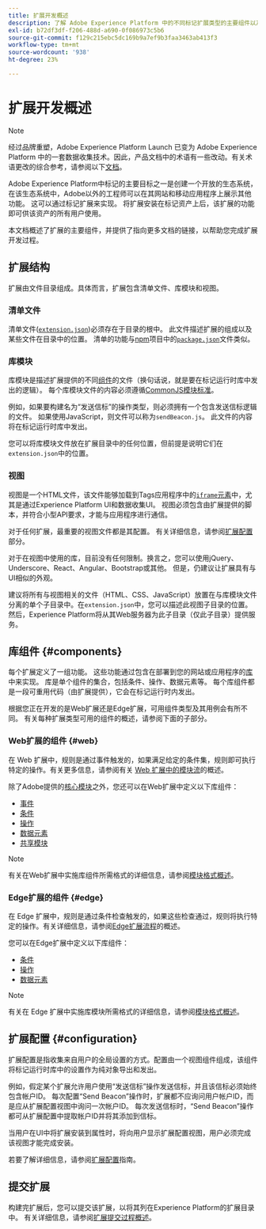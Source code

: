 ```yaml
---
title: 扩展开发概述
description: 了解 Adobe Experience Platform 中的不同标记扩展类型的主要组件以及扩展开发流程。
exl-id: b72df3df-f206-488d-a690-0f086973c5b6
source-git-commit: f129c215ebc5dc169b9a7ef9b3faa3463ab413f3
workflow-type: tm+mt
source-wordcount: '938'
ht-degree: 23%

---
```


# 扩展开发概述

>[!NOTE]
>
>经过品牌重塑，Adobe Experience Platform Launch 已变为 Adobe Experience Platform 中的一套数据收集技术。因此，产品文档中的术语有一些改动。有关术语更改的综合参考，请参阅以下[文档](../term-updates.md)。

Adobe Experience Platform中标记的主要目标之一是创建一个开放的生态系统，在该生态系统中，Adobe以外的工程师可以在其网站和移动应用程序上展示其他功能。 这可以通过标记扩展来实现。 将扩展安装在标记资产上后，该扩展的功能即可供该资产的所有用户使用。

本文档概述了扩展的主要组件，并提供了指向更多文档的链接，以帮助您完成扩展开发过程。

## 扩展结构

扩展由文件目录组成。具体而言，扩展包含清单文件、库模块和视图。

### 清单文件

清单文件([`extension.json`](./manifest.md))必须存在于目录的根中。 此文件描述扩展的组成以及某些文件在目录中的位置。 清单的功能与[npm](https://www.npmjs.com/)项目中的[`package.json`](https://docs.npmjs.com/files/package.json)文件类似。

### 库模块

库模块是描述扩展提供的不同[组件](#components)的文件（换句话说，就是要在标记运行时库中发出的逻辑）。 每个库模块文件的内容必须遵循[CommonJS模块标准](https://nodejs.org/api/modules.html#modules-commonjs-modules)。

例如，如果要构建名为“发送信标”的操作类型，则必须拥有一个包含发送信标逻辑的文件。 如果使用JavaScript，则文件可以称为`sendBeacon.js`。 此文件的内容将在标记运行时库中发出。

您可以将库模块文件放在扩展目录中的任何位置，但前提是说明它们在`extension.json`中的位置。

### 视图

视图是一个HTML文件，该文件能够加载到Tags应用程序中的[`iframe`元素](https://developer.mozilla.org/zh-CN/docs/Web/HTML/Element/iframe)中，尤其是通过Experience Platform UI和数据收集UI。 视图必须包含由扩展提供的脚本，并符合小型API要求，才能与应用程序进行通信。

对于任何扩展，最重要的视图文件都是其配置。 有关详细信息，请参阅[扩展配置](#configuration)部分。

对于在视图中使用的库，目前没有任何限制。换言之，您可以使用jQuery、Underscore、React、Angular、Bootstrap或其他。 但是，仍建议让扩展具有与UI相似的外观。

建议将所有与视图相关的文件（HTML、CSS、JavaScript）放置在与库模块文件分离的单个子目录中。在`extension.json`中，您可以描述此视图子目录的位置。 然后，Experience Platform将从其Web服务器为此子目录（仅此子目录）提供服务。

## 库组件 {#components}

每个扩展定义了一组功能。 这些功能通过包含在部署到您的网站或应用程序的[库](../ui/publishing/libraries.md)中来实现。 库是单个组件的集合，包括条件、操作、数据元素等。 每个库组件都是一段可重用代码（由扩展提供），它会在标记运行时内发出。

根据您正在开发的是Web扩展还是Edge扩展，可用组件类型及其用例会有所不同。 有关每种扩展类型可用的组件的概述，请参阅下面的子部分。

### Web扩展的组件 {#web}

在 Web 扩展中，规则是通过事件触发的，如果满足给定的条件集，规则即可执行特定的操作。有关更多信息，请参阅有关 [Web 扩展中的模块流](./web/flow.md)的概述。

除了Adobe提供的[核心模块](./web/core.md)之外，您还可以在Web扩展中定义以下库组件：

* [事件](./web/event-types.md)
* [条件](./web/condition-types.md)
* [操作](./web/action-types.md)
* [数据元素](./web/data-element-types.md)
* [共享模块](./web/shared.md)

>[!NOTE]
>
>有关在Web扩展中实施库组件所需格式的详细信息，请参阅[模块格式概述](./web/format.md)。

### Edge扩展的组件 {#edge}

在 Edge 扩展中，规则是通过条件检查触发的，如果这些检查通过，规则将执行特定的操作。有关详细信息，请参阅[Edge扩展流程](./edge/flow.md)的概述。

您可以在Edge扩展中定义以下库组件：

* [条件](./edge/condition-types.md)
* [操作](./edge/action-types.md)
* [数据元素](./edge/data-element-types.md)

>[!NOTE]
>
>有关在 Edge 扩展中实施库模块所需格式的详细信息，请参阅[模块格式概述](./edge/format.md)。

## 扩展配置 {#configuration}

扩展配置是指收集来自用户的全局设置的方式。配置由一个视图组件组成，该组件将标记运行时库中的设置作为纯对象导出和发出。

例如，假定某个扩展允许用户使用“发送信标”操作发送信标，并且该信标必须始终包含帐户ID。 每次配置“Send Beacon”操作时，扩展都不应询问用户帐户ID，而是应从扩展配置视图中询问一次帐户ID。 每次发送信标时，“Send Beacon”操作都可从扩展配置中提取帐户ID并将其添加到信标。

当用户在UI中将扩展安装到属性时，将向用户显示扩展配置视图，用户必须完成该视图才能完成安装。

若要了解详细信息，请参阅[扩展配置](./configuration.md)指南。

## 提交扩展

构建完扩展后，您可以提交该扩展，以将其列在Experience Platform的扩展目录中。 有关详细信息，请参阅[扩展提交过程概述](./submit/overview.md)。
